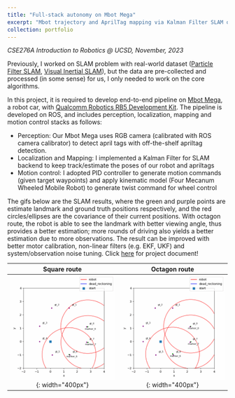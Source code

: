 ```yaml
---
title: "Full-stack autonomy on Mbot Mega"
excerpt: "Mbot trajectory and AprilTag mapping via Kalman Filter SLAM on ROS<br/><img src='/images/mbot.png' width='360'>"
collection: portfolio
---
```

*CSE276A Introduction to Robotics @ UCSD, November, 2023*

Previously, I worked on SLAM problem with real-world dataset ([Particle Filter SLAM](/portfolio/project-1), [Visual Inertial SLAM](/portfolio/project-2)), but the data are pre-collected and processed (in some sense) for us, I only needed to work on the core algorithms.

In this project, it is required to develop end-to-end pipeline on [Mbot Mega](https://www.makeblock.com/pages/mbot-mega-smart-remote-control-robot), a robot car, with [Qualcomm Robotics RB5 Development Kit](https://www.qualcomm.com/developer/hardware/robotics-rb5-development-kit#overview). The pipeline is developed on ROS, and includes perception, localization, mapping and motion control stacks as follows:

- Perception: Our Mbot Mega uses RGB camera (calibrated with ROS camera calibrator) to detect april tags with off-the-shelf apriltag detection.
- Localization and Mapping: I implemented a Kalman Filter for SLAM backend to keep track/estimate the poses of our robot and apriltags
- Motion control: I adopted PID controller to generate motion commands (given target waypoints) and apply kinematic model (Four Mecanum Wheeled Mobile Robot) to generate twist command for wheel control

The gifs below are the SLAM results, where the green and purple points are estimate landmark and ground truth positions respectively, and the red circles/ellipses are the covariance of their current positions. With octagon route, the robot is able to see the landmark with better viewing angle, thus provides a better estimation; more rounds of driving also yields a better estimation due to more observations. The result can be improved with better motor calibration, non-linear filters (e.g. EKF, UKF) and system/observation noise tuning. Click [here](/files/rb5_report.pdf) for project document!

| Square route    | Octagon route |
| :--------: | :-------: |
| ![test](/gifs/slam_4pt.gif){: width="400px"}  | ![test](/gifs/slam_8pt.gif){: width="400px"}    |